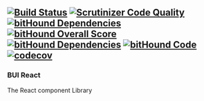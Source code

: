 [![Build Status](https://travis-ci.org/iAmao/Bui-react.svg?branch=master)](https://travis-ci.org/iAmao/Bui-react) [![Scrutinizer Code Quality](https://scrutinizer-ci.com/g/iAmao/Bui-react/badges/quality-score.png?b=master)](https://scrutinizer-ci.com/g/iAmao/Bui-react/?branch=master) [![bitHound Dependencies](https://www.bithound.io/github/iAmao/Bui-react/badges/dependencies.svg)](https://www.bithound.io/github/iAmao/Bui-react/master/dependencies/npm) [![bitHound Overall Score](https://www.bithound.io/github/iAmao/Bui-react/badges/score.svg)](https://www.bithound.io/github/iAmao/Bui-react) [![bitHound Dependencies](https://www.bithound.io/github/iAmao/Bui-react/badges/dependencies.svg)](https://www.bithound.io/github/iAmao/Bui-react/master/dependencies/npm) [![bitHound Code](https://www.bithound.io/github/iAmao/Bui-react/badges/code.svg)](https://www.bithound.io/github/iAmao/Bui-react) [![codecov](https://codecov.io/gh/iAmao/Bui-react/branch/master/graph/badge.svg)](https://codecov.io/gh/iAmao/Bui-react)
---
### BUI React
The React component Library